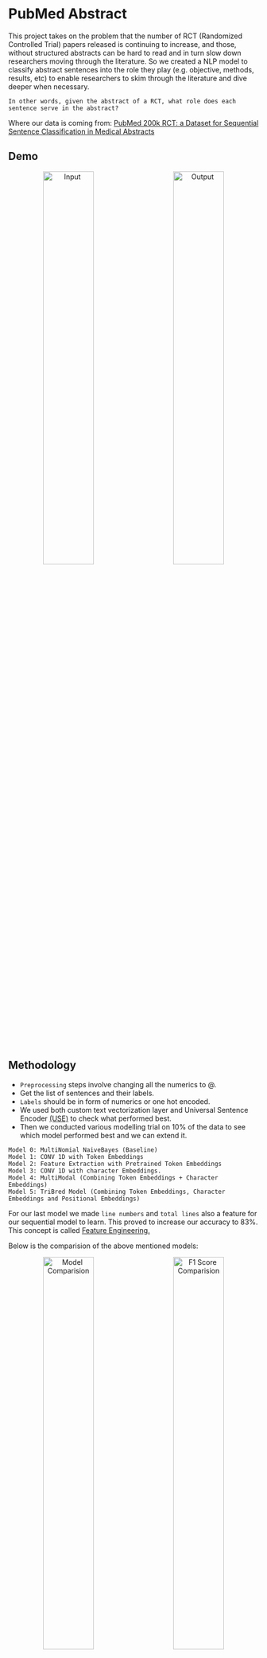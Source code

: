 
# PubMed Abstract

This project takes on the problem that the number of RCT (Randomized Controlled Trial)
papers released is continuing to increase, and those, without 
structured abstracts can be hard to read and in turn slow down 
researchers moving through the literature. So we created a NLP 
model to classify abstract sentences into the role they play 
(e.g. objective, methods, results, etc) to enable researchers 
to skim through the literature and dive deeper when necessary.

```
In other words, given the abstract of a RCT, what role does each sentence serve in the abstract?
```

Where our data is coming from: [PubMed 200k RCT: a Dataset for Sequential Sentence Classification in Medical Abstracts](https://arxiv.org/abs/1710.06071)

## Demo

<p align="center">
  <img alt="Input" src="https://github.com/khushimitr/PubMedAbstracts/blob/main/images/Screenshot_1.png" width="45%">
&nbsp; &nbsp; &nbsp; &nbsp;
  <img alt="Output" src="https://github.com/khushimitr/PubMedAbstracts/blob/main/images/Screenshot_2.png" width="45%">
</p>


## Methodology

* `Preprocessing` steps involve changing all the numerics to @.
* Get the list of sentences and their labels. 
* `Labels` should be in form of numerics or one hot encoded.
* We used both custom text vectorization layer and Universal Sentence Encoder [(USE)](https://www.tensorflow.org/hub/tutorials/semantic_similarity_with_tf_hub_universal_encoder) to check what performed best.
* Then we conducted various modelling trial on 10% of the data to see which model performed best and we can extend it.

```
Model 0: MultiNomial NaiveBayes (Baseline)
Model 1: CONV 1D with Token Embeddings
Model 2: Feature Extraction with Pretrained Token Embeddings
Model 3: CONV 1D with character Embeddings.
Model 4: MultiModal (Combining Token Embeddings + Character Embeddings)
Model 5: TriBred Model (Combining Token Embeddings, Character Embeddings and Positional Embeddings)
```

For our last model we made `line numbers` and `total lines` also a feature for our sequential model to learn.
This proved to increase our accuracy to 83%. This concept is called [Feature Engineering.](https://towardsdatascience.com/what-is-feature-engineering-importance-tools-and-techniques-for-machine-learning-2080b0269f10#:~:text=Feature%20engineering%20is%20the%20process,design%20and%20train%20better%20features.)

Below is the comparision of the above mentioned models:

<p align="center">
  <img alt="Model Comparision" src="https://github.com/khushimitr/PubMedAbstracts/blob/main/images/model_compare_20k_rct.png" width="45%">
&nbsp; &nbsp; &nbsp; &nbsp;
  <img alt="F1 Score Comparision" src="https://github.com/khushimitr/PubMedAbstracts/blob/main/images/f1_score.png" width="45%">
</p>

Now, we took the best two models and trained them on whole dataset.

These models were:
* Model 1: CONV 1D with Token Embeddings
* Model 5: TriBred Model (Combining Token Embeddings, Character Embeddings and Positional Embeddings)


## Weights
Weights of the two top models trained on whole dataset can be found [here](https://drive.google.com/drive/folders/1-1pO1nFpF3uR9F0RyHlh5FYX7C7_5HWo?usp=sharing).

Below is the layer architecure of both the models:

**Model 1:**
![App ScreenShot](https://github.com/khushimitr/PubMedAbstracts/blob/main/images/Model_1_Conv1D.png)

**Model 2:**
![App ScreenShot](https://github.com/khushimitr/PubMedAbstracts/blob/main/images/model_2_tribrid.png)

## Model
The best performing model which acheives an accuracy of 87% can be found [here](https://drive.google.com/drive/folders/1074IigKywor7jZVaJZLDgxgEJ18C0pai?usp=sharing).

### Loading Model

```
model_path = "PubMed/pubmed_200k_model"
model = tf.keras.models.load_model(model_path,custom_objects={"TextVectorization": TextVectorization,"KerasLayer": hub.KerasLayer})
```

## Run Inferences

* You can either use the json

```
    with open("json_filepath","r") as f:
        doc = json.load(f)
    
    make_predictions(doc[0]["abstract"])
```

* You can also copy paste any abstract

```
    doc = "Your abstract that yoy wish to skim"
    make_predictions(doc)
```


## Some Example Outputs

<p align="center">
  <img alt="Input" src="https://github.com/khushimitr/PubMedAbstracts/blob/main/images/Screenshot_3.png" width="45%">
&nbsp; &nbsp; &nbsp; &nbsp;
  <img alt="Output" src="https://github.com/khushimitr/PubMedAbstracts/blob/main/images/Screenshot_4.png" width="45%">
</p>

<p align="center">
  <img alt="Input" src="https://github.com/khushimitr/PubMedAbstracts/blob/main/images/Screenshot_5.png" width="45%">
&nbsp; &nbsp; &nbsp; &nbsp;
  <img alt="Output" src="https://github.com/khushimitr/PubMedAbstracts/blob/main/images/Screenshot_6.png" width="45%">
</p>


